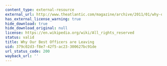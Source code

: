 ```yaml
---
content_type: external-resource
external_url: http://www.theatlantic.com/magazine/archive/2011/01/why-our-best-officers-are-leaving/8346/
has_external_license_warning: true
hide_download: true
hide_download_original: null
license: https://en.wikipedia.org/wiki/All_rights_reserved
status: valid
title: Why Our Best Officers are Leaving
uid: 379c02d3-f8e7-42f5-ac23-300627bc91de
url_status_code: 200
wayback_url: ''
---
```

